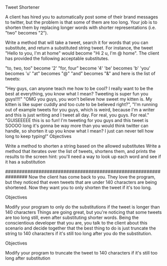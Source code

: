 Tweet Shortener

A client has hired you to automatically post some of their brand messages to twitter, but the problem is that some of them are too long. Your job is to shorten them by replacing longer words with shorter representations (i.e. "two" becomes "2").

Write a method that will take a tweet, search it for words that you can substitute, and return a substituted string tweet. For instance, the tweet "Hello to you, I'm at home" would become "Hi 2 u, I'm @ home". The client has provided the following acceptable substitutes.

"to, two, too" become '2' 
"for, four" become '4'
'be' becomes 'b'
'you' becomes 'u'
"at" becomes "@" 
"and" becomes "&"
and here is the list of tweets:

"Hey guys, can anyone teach me how to be cool? I really want to be the best at everything, you know what I mean? Tweeting is super fun you guys!!!!"
"OMG you guys, you won't believe how sweet my kitten is. My kitten is like super cuddly and too cute to be believed right?", "I'm running out of example tweets for you guys, which is weird, because I'm a writer and this is just writing and I tweet all day. For real, you guys. For real."
"GUISEEEEE this is so fun! I'm tweeting for you guys and this tweet is SOOOO long it's gonna be way more than you would think twitter can handle, so shorten it up you know what I mean? I just can never tell how long to keep typing!"
Objectives

Write a method to shorten a string based on the allowed substitutes
Write a method that iterates over the list of tweets, shortens them, and prints the results to the screen
hint: you'll need a way to look up each word and see if it has a substitution

################################################################
Now the client has come back to you. They love the program, but they noticed that even tweets that are under 140 characters are being shortened. Now they want you to only shorten the tweet if it's too long.

Objectives

Modify your program to only do the substitutions if the tweet is longer than 140 characters
Things are going great, but you're noticing that some tweets are too long still, even after substituting shorter words. Being the conscientious developer that you are, you talk to the client about this scenario and decide together that the best thing to do is just truncate the string to 140 characters if it's still too long after you do the substitution.

Objectives

Modify your program to truncate the tweet to 140 characters if it's still too long after substitution

